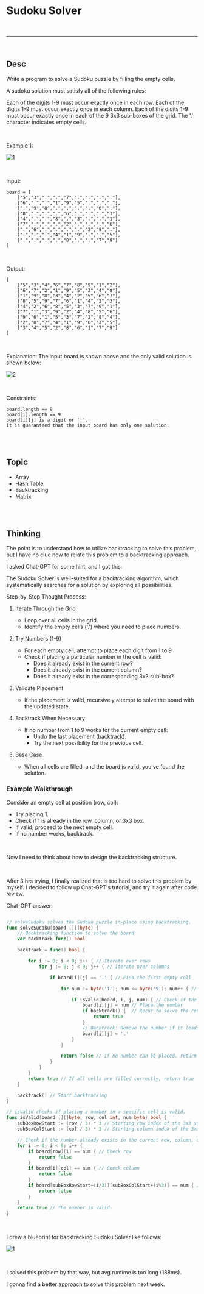 # Sudoku Solver

<br>

---

<br>

## Desc

Write a program to solve a Sudoku puzzle by filling the empty cells.

A sudoku solution must satisfy all of the following rules:

Each of the digits 1-9 must occur exactly once in each row.
Each of the digits 1-9 must occur exactly once in each column.
Each of the digits 1-9 must occur exactly once in each of the 9 3x3 sub-boxes of the grid.
The '.' character indicates empty cells.

<br>

Example 1:

![1](https://upload.wikimedia.org/wikipedia/commons/thumb/f/ff/Sudoku-by-L2G-20050714.svg/250px-Sudoku-by-L2G-20050714.svg.png)

<br>

Input:
```
board = [
    ["5","3",".",".","7",".",".",".","."],
    ["6",".",".","1","9","5",".",".","."],
    [".","9","8",".",".",".",".","6","."],
    ["8",".",".",".","6",".",".",".","3"],
    ["4",".",".","8",".","3",".",".","1"],
    ["7",".",".",".","2",".",".",".","6"],
    [".","6",".",".",".",".","2","8","."],
    [".",".",".","4","1","9",".",".","5"],
    [".",".",".",".","8",".",".","7","9"]
]
```

<br>

Output:
```
[
    ["5","3","4","6","7","8","9","1","2"],
    ["6","7","2","1","9","5","3","4","8"],
    ["1","9","8","3","4","2","5","6","7"],
    ["8","5","9","7","6","1","4","2","3"],
    ["4","2","6","8","5","3","7","9","1"],
    ["7","1","3","9","2","4","8","5","6"],
    ["9","6","1","5","3","7","2","8","4"],
    ["2","8","7","4","1","9","6","3","5"],
    ["3","4","5","2","8","6","1","7","9"]
]
```

<br>

Explanation: The input board is shown above and the only valid solution is shown below:

![2](https://upload.wikimedia.org/wikipedia/commons/thumb/3/31/Sudoku-by-L2G-20050714_solution.svg/250px-Sudoku-by-L2G-20050714_solution.svg.png)

<br>

Constraints:

```
board.length == 9
board[i].length == 9
board[i][j] is a digit or '.'.
It is guaranteed that the input board has only one solution.
```

<br>
<br>

## Topic

* Array
* Hash Table
* Backtracking
* Matrix

<br>
<br>

## Thinking

The point is to understand how to utilize backtracking to solve this problem, but I have no clue how to relate this problem to a backtracking approach.

I asked Chat-GPT for some hint, and I got this:

The Sudoku Solver is well-suited for a backtracking algorithm, which systematically searches for a solution by exploring all possibilities.

Step-by-Step Thought Process:

1. Iterate Through the Grid

   * Loop over all cells in the grid.
   * Identify the empty cells ('.') where you need to place numbers.

2. Try Numbers (1-9)

   * For each empty cell, attempt to place each digit from 1 to 9.
   * Check if placing a particular number in the cell is valid:
     * Does it already exist in the current row?
     * Does it already exist in the current column? 
     * Does it already exist in the corresponding 3x3 sub-box?

3. Validate Placement
   * If the placement is valid, recursively attempt to solve the board with the updated state.

4. Backtrack When Necessary

   * If no number from 1 to 9 works for the current empty cell:
     * Undo the last placement (backtrack).
     * Try the next possibility for the previous cell.

5. Base Case

   * When all cells are filled, and the board is valid, you've found the solution.


### Example Walkthrough

Consider an empty cell at position (row, col):

* Try placing 1.
* Check if 1 is already in the row, column, or 3x3 box.
* If valid, proceed to the next empty cell.
* If no number works, backtrack.

<br>

Now I need to think about how to design the backtracking structure.

<br>

After 3 hrs trying, I finally realized that is too hard to solve this problem by myself.
I decided to follow up Chat-GPT's tutorial, and try it again after code review.

Chat-GPT answer:

```go

// solveSudoku solves the Sudoku puzzle in-place using backtracking.
func solveSudoku(board [][]byte) {
	// Backtracking function to solve the board
	var backtrack func() bool

	backtrack = func() bool {

		for i := 0; i < 9; i++ { // Iterate over rows
			for j := 0; j < 9; j++ { // Iterate over columns

				if board[i][j] == '.' { // Find the first empty cell

					for num := byte('1'); num <= byte('9'); num++ { // Try placing numbers 1 to 9

						if isValid(board, i, j, num) { // Check if the number is valid
							board[i][j] = num // Place the number
							if backtrack() {  // Recur to solve the rest of the board
								return true
							}
							// Backtrack: Remove the number if it leads to an invalid solution
							board[i][j] = '.'
						}
					}

					return false // If no number can be placed, return false
				}
			}
		}
		return true // If all cells are filled correctly, return true
	}

	backtrack() // Start backtracking
}

// isValid checks if placing a number in a specific cell is valid.
func isValid(board [][]byte, row, col int, num byte) bool {
	subBoxRowStart := (row / 3) * 3 // Starting row index of the 3x3 sub-box
	subBoxColStart := (col / 3) * 3 // Starting column index of the 3x3 sub-box

	// Check if the number already exists in the current row, column, or 3x3 sub-box
	for i := 0; i < 9; i++ {
		if board[row][i] == num { // Check row
			return false
		}
		if board[i][col] == num { // Check column
			return false
		}
		if board[subBoxRowStart+(i/3)][subBoxColStart+(i%3)] == num { // Check 3x3 sub-box
			return false
		}
	}
	return true // The number is valid
}
```

<br>

I drew a blueprint for backtracking Sudoku Solver like follows:

![1](imgs/1.jpg)

<br>

I solved this problem by that way, but avg runtime is too long (188ms).

I gonna find a better approach to solve this problem next week.
